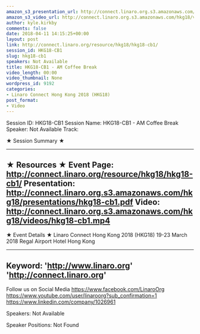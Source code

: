 ```yaml
---
amazon_s3_presentation_url: http://connect.linaro.org.s3.amazonaws.com/hkg18/presentations/hkg18-cb1.pdf
amazon_s3_video_url: http://connect.linaro.org.s3.amazonaws.com/hkg18/videos/hkg18-cb1.mp4
author: kyle.kirkby
comments: false
date: 2018-04-11 14:15:25+00:00
layout: post
link: http://connect.linaro.org/resource/hkg18/hkg18-cb1/
session_id: HKG18-CB1
slug: hkg18-cb1
speakers: Not Available
title: HKG18-CB1 - AM Coffee Break
video_length: 00:00
video_thumbnail: None
wordpress_id: 9192
categories:
- Linaro Connect Hong Kong 2018 (HKG18)
post_format:
- Video
---
```


Session ID: HKG18-CB1
Session Name: HKG18-CB1 - AM Coffee Break
Speaker: Not Available
Track: 


★ Session Summary ★

---------------------------------------------------
★ Resources ★
Event Page: http://connect.linaro.org/resource/hkg18/hkg18-cb1/
Presentation: http://connect.linaro.org.s3.amazonaws.com/hkg18/presentations/hkg18-cb1.pdf
Video: http://connect.linaro.org.s3.amazonaws.com/hkg18/videos/hkg18-cb1.mp4
 ---------------------------------------------------
★ Event Details ★
Linaro Connect Hong Kong 2018 (HKG18)
19-23 March 2018 
Regal Airport Hotel Hong Kong

---------------------------------------------------
Keyword: 
'http://www.linaro.org'
'http://connect.linaro.org'
---------------------------------------------------
Follow us on Social Media
https://www.facebook.com/LinaroOrg
https://www.youtube.com/user/linaroorg?sub_confirmation=1
https://www.linkedin.com/company/1026961

Speakers: Not Available

Speaker Positions: Not Found


